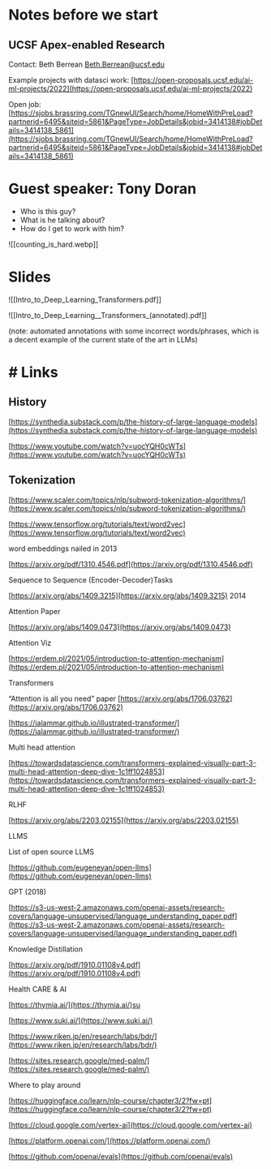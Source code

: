 # Notes before we start

## UCSF Apex-enabled Research

Contact: Beth Berrean Beth.Berrean@ucsf.edu

Example projects with datasci work: [https://open-proposals.ucsf.edu/ai-ml-projects/2022](https://open-proposals.ucsf.edu/ai-ml-projects/2022)

Open job: [https://sjobs.brassring.com/TGnewUI/Search/home/HomeWithPreLoad?partnerid=6495&siteid=5861&PageType=JobDetails&jobid=3414138#jobDetails=3414138_5861](https://sjobs.brassring.com/TGnewUI/Search/home/HomeWithPreLoad?partnerid=6495&siteid=5861&PageType=JobDetails&jobid=3414138#jobDetails=3414138_5861)

# Guest speaker: Tony Doran

- Who is this guy?
- What is he talking about?
- How do I get to work with him?

![[counting_is_hard.webp]]

  

# Slides

![[Intro_to_Deep_Learning_Transformers.pdf]]

![[Intro_to_Deep_Learning__Transformers_(annotated).pdf]]

(note: automated annotations with some incorrect words/phrases, which is a decent example of the current state of the art in LLMs)

# # Links

## History

[https://synthedia.substack.com/p/the-history-of-large-language-models](https://synthedia.substack.com/p/the-history-of-large-language-models)

[https://www.youtube.com/watch?v=uocYQH0cWTs](https://www.youtube.com/watch?v=uocYQH0cWTs)

  

## Tokenization

[https://www.scaler.com/topics/nlp/subword-tokenization-algorithms/](https://www.scaler.com/topics/nlp/subword-tokenization-algorithms/)

[https://www.tensorflow.org/tutorials/text/word2vec](https://www.tensorflow.org/tutorials/text/word2vec)

word embeddings nailed in 2013

[https://arxiv.org/pdf/1310.4546.pdf](https://arxiv.org/pdf/1310.4546.pdf)

Sequence to Sequence (Encoder-Decoder)Tasks

[https://arxiv.org/abs/1409.3215](https://arxiv.org/abs/1409.3215) 2014

  

Attention Paper

[https://arxiv.org/abs/1409.0473](https://arxiv.org/abs/1409.0473)

Attention Viz

[https://erdem.pl/2021/05/introduction-to-attention-mechanism](https://erdem.pl/2021/05/introduction-to-attention-mechanism)

Transformers

“Attention is all you need” paper [https://arxiv.org/abs/1706.03762](https://arxiv.org/abs/1706.03762)

[https://jalammar.github.io/illustrated-transformer/](https://jalammar.github.io/illustrated-transformer/)

Multi head attention

[https://towardsdatascience.com/transformers-explained-visually-part-3-multi-head-attention-deep-dive-1c1ff1024853](https://towardsdatascience.com/transformers-explained-visually-part-3-multi-head-attention-deep-dive-1c1ff1024853)

  

RLHF

[https://arxiv.org/abs/2203.02155](https://arxiv.org/abs/2203.02155)

  

LLMS

List of open source LLMS

[https://github.com/eugeneyan/open-llms](https://github.com/eugeneyan/open-llms)

GPT (2018)

[https://s3-us-west-2.amazonaws.com/openai-assets/research-covers/language-unsupervised/language_understanding_paper.pdf](https://s3-us-west-2.amazonaws.com/openai-assets/research-covers/language-unsupervised/language_understanding_paper.pdf)

Knowledge Distillation

[https://arxiv.org/pdf/1910.01108v4.pdf](https://arxiv.org/pdf/1910.01108v4.pdf)

  

  

Health CARE & AI

[https://thymia.ai/](https://thymia.ai/)su

[https://www.suki.ai/](https://www.suki.ai/)

[https://www.riken.jp/en/research/labs/bdr/](https://www.riken.jp/en/research/labs/bdr/)

[https://sites.research.google/med-palm/](https://sites.research.google/med-palm/)

  

Where to play around

[https://huggingface.co/learn/nlp-course/chapter3/2?fw=pt](https://huggingface.co/learn/nlp-course/chapter3/2?fw=pt)

[https://cloud.google.com/vertex-ai](https://cloud.google.com/vertex-ai)

[https://platform.openai.com/](https://platform.openai.com/)

[https://github.com/openai/evals](https://github.com/openai/evals)